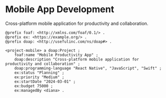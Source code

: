# Mobile App Development

Cross-platform mobile application for productivity and collaboration.

```turtle
@prefix foaf: <http://xmlns.com/foaf/0.1/> .
@prefix ex: <https://example.org/> .
@prefix doap: <http://usefulinc.com/ns/doap#> .

<project-mobile> a doap:Project ;
    foaf:name "Mobile Productivity App" ;
    doap:description "Cross-platform mobile application for productivity and collaboration" ;
    doap:programming-language "React Native", "JavaScript", "Swift" ;
    ex:status "Planning" ;
    ex:priority "Medium" ;
    ex:startDate "2024-03-01" ;
    ex:budget 75000 ;
    ex:managedBy <diana> .
```